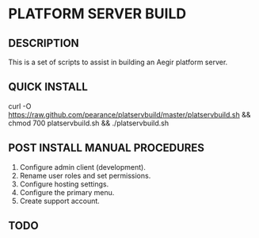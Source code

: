 # PLATFORM SERVER BUILD

## DESCRIPTION

This is a set of scripts to assist in building an Aegir platform server.

## QUICK INSTALL

curl -O https://raw.github.com/pearance/platservbuild/master/platservbuild.sh && chmod 700 platservbuild.sh && ./platservbuild.sh

## POST INSTALL MANUAL PROCEDURES

1. Configure admin client (development).
2. Rename user roles and set permissions.
3. Configure hosting settings.
4. Configure the primary menu.
5. Create support account.


## TODO

